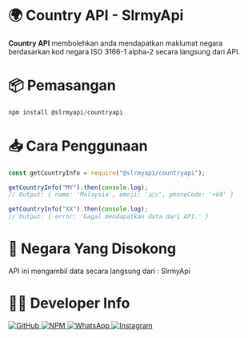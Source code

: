 # 🌍 Country API - SlrmyApi

**Country API** membolehkan anda mendapatkan maklumat negara berdasarkan kod negara ISO 3166-1 alpha-2 secara langsung dari API.

# 📦 Pemasangan
```javascript
npm install @slrmyapi/countryapi
```
# 📥 Cara Penggunaan
```javascript
const getCountryInfo = require("@slrmyapi/countryapi");

getCountryInfo("MY").then(console.log);
// Output: { name: 'Malaysia', emoji: '🇲🇾', phoneCode: '+60' }

getCountryInfo("XX").then(console.log);
// Output: { error: 'Gagal mendapatkan data dari API.' }
```
# 📌 Negara Yang Disokong

API ini mengambil data secara langsung dari : SlrmyApi

# 👨‍💻 Developer Info

<p align="left">
  <a href="https://github.com/slrmyshopofficial">
    <img src="https://img.shields.io/badge/GitHub-000000?style=for-the-badge&logo=github&logoColor=white" alt="GitHub">
  </a>
  <a href="https://www.npmjs.com/package/@slrmyapi/countryapi">
    <img src="https://img.shields.io/badge/NPM-CB3837?style=for-the-badge&logo=npm&logoColor=white" alt="NPM">
  </a>
  <a href="https://wa.me/601136871190">
    <img src="https://img.shields.io/badge/WhatsApp-25D366?style=for-the-badge&logo=whatsapp&logoColor=white" alt="WhatsApp">
  </a>
  <a href="https://instagram.com/slrmyshopofficial">
    <img src="https://img.shields.io/badge/Instagram-E4405F?style=for-the-badge&logo=instagram&logoColor=white" alt="Instagram">
  </a>
</p>
